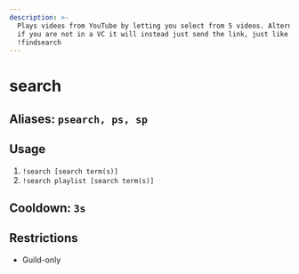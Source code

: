 ```yaml
---
description: >-
  Plays videos from YouTube by letting you select from 5 videos. Alternatively,
  if you are not in a VC it will instead just send the link, just like
  !findsearch
---
```


# search

## Aliases: `psearch, ps, sp`

## Usage

1. `!search [search term(s)]`
2. `!search playlist [search term(s)]`

## Cooldown: `3s`

## Restrictions

* Guild-only

